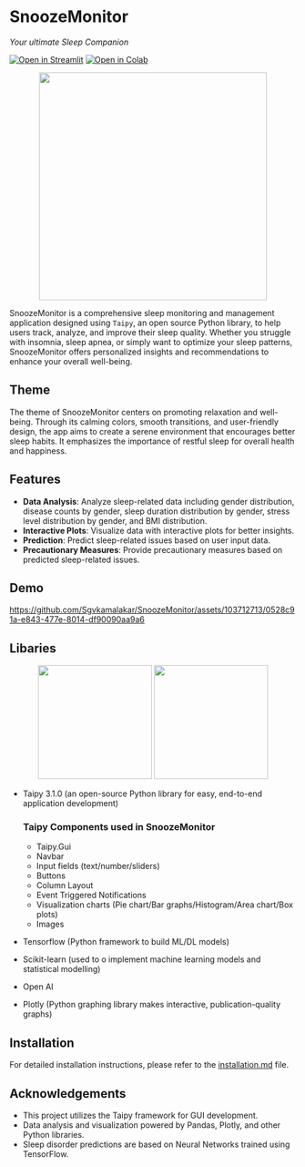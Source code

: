 # SnoozeMonitor
_Your ultimate Sleep Companion_

[![Open in Streamlit](https://img.shields.io/badge/Open%20in-Streamlit-red?style=for-the-badge&logo=streamlit)](https://sleeeepy.streamlit.app/)
[![Open in Colab](https://img.shields.io/badge/Open%20in-Colab-yellow?style=for-the-badge&logo=google-colab)](https://colab.research.google.com/drive/1iUNcDuqsTgx5Z3DtTeSxpK-LcyfBJE0Z?usp=sharing)

<p align=center>
  <img src="https://github.com/Sgvkamalakar/SnoozeMonitor/assets/103712713/167ba0cc-b7ec-49fe-b992-d398931d9964" height="400" width="400"/>
</p>


SnoozeMonitor is a comprehensive sleep monitoring and management application designed using `Taipy`, an open source Python library, to help users track, analyze, and improve their sleep quality. Whether you struggle with insomnia, sleep apnea, or simply want to optimize your sleep patterns, SnoozeMonitor offers personalized insights and recommendations to enhance your overall well-being.

## Theme

The theme of SnoozeMonitor centers on promoting relaxation and well-being. Through its calming colors, smooth transitions, and user-friendly design, the app aims to create a serene environment that encourages better sleep habits. It emphasizes the importance of restful sleep for overall health and happiness.


## Features

- **Data Analysis**: Analyze sleep-related data including gender distribution, disease counts by gender, sleep duration distribution by gender, stress level distribution by gender, and BMI distribution.
- **Interactive Plots**: Visualize data with interactive plots for better insights.
- **Prediction**: Predict sleep-related issues based on user input data.
- **Precautionary Measures**: Provide precautionary measures based on predicted sleep-related issues.
  
## Demo

https://github.com/Sgvkamalakar/SnoozeMonitor/assets/103712713/0528c91a-e843-477e-8014-df90090aa9a6

## Libaries


<p align="center">
<img src="https://github.com/Sgvkamalakar/SnoozeMonitor/assets/103712713/d146958b-a344-4921-9812-26b09d3f10a6" height='200' width='200'/>
<img src="https://github.com/Sgvkamalakar/SnoozeMonitor/assets/103712713/5c265f75-9956-4823-82bd-654601952fad" height='200' width='200'/>
</p>


- Taipy 3.1.0 (an open-source Python library for easy, end-to-end application development)
  
  ### Taipy Components used in SnoozeMonitor
  - Taipy.Gui
  - Navbar
  - Input fields (text/number/sliders)
  - Buttons
  - Column Layout
  - Event Triggered Notifications
  - Visualization charts (Pie chart/Bar graphs/Histogram/Area chart/Box plots)
  - Images
    
- Tensorflow (Python framework to build ML/DL models)
- Scikit-learn (used to o implement machine learning models and statistical modelling)
- Open AI
- Plotly (Python graphing library makes interactive, publication-quality graphs)


## Installation

For detailed installation instructions, please refer to the [installation.md](installation.md) file.


## Acknowledgements
- This project utilizes the Taipy framework for GUI development.
- Data analysis and visualization powered by Pandas, Plotly, and other Python libraries.
- Sleep disorder predictions are based on Neural Networks trained using TensorFlow.
